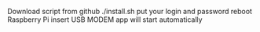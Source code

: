 Download script from github
./install.sh
put your login and password
reboot Raspberry Pi
insert USB MODEM
app will start automatically